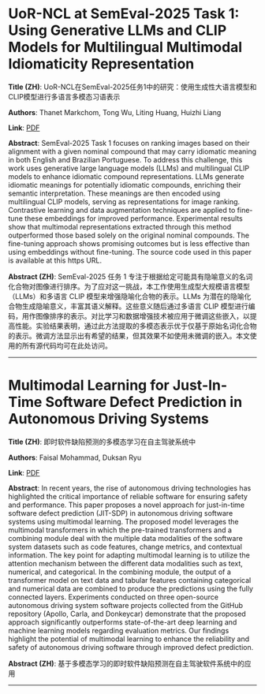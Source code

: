 # UoR-NCL at SemEval-2025 Task 1: Using Generative LLMs and CLIP Models for Multilingual Multimodal Idiomaticity Representation 

**Title (ZH)**: UoR-NCL在SemEval-2025任务1中的研究：使用生成性大语言模型和CLIP模型进行多语言多模态习语表示 

**Authors**: Thanet Markchom, Tong Wu, Liting Huang, Huizhi Liang  

**Link**: [PDF](https://arxiv.org/pdf/2502.20984)  

**Abstract**: SemEval-2025 Task 1 focuses on ranking images based on their alignment with a given nominal compound that may carry idiomatic meaning in both English and Brazilian Portuguese. To address this challenge, this work uses generative large language models (LLMs) and multilingual CLIP models to enhance idiomatic compound representations. LLMs generate idiomatic meanings for potentially idiomatic compounds, enriching their semantic interpretation. These meanings are then encoded using multilingual CLIP models, serving as representations for image ranking. Contrastive learning and data augmentation techniques are applied to fine-tune these embeddings for improved performance. Experimental results show that multimodal representations extracted through this method outperformed those based solely on the original nominal compounds. The fine-tuning approach shows promising outcomes but is less effective than using embeddings without fine-tuning. The source code used in this paper is available at this https URL. 

**Abstract (ZH)**: SemEval-2025 任务 1 专注于根据给定可能具有隐喻意义的名词化合物对图像进行排序。为了应对这一挑战，本工作使用生成型大规模语言模型（LLMs）和多语言 CLIP 模型来增强隐喻化合物的表示。LLMs 为潜在的隐喻化合物生成隐喻意义，丰富其语义解释。这些意义随后通过多语言 CLIP 模型进行编码，用作图像排序的表示。对比学习和数据增强技术被应用于微调这些嵌入，以提高性能。实验结果表明，通过此方法提取的多模态表示优于仅基于原始名词化合物的表示。微调方法显示出有希望的结果，但其效果不如使用未微调的嵌入。本文使用的所有源代码均可在此处访问。 

---
# Multimodal Learning for Just-In-Time Software Defect Prediction in Autonomous Driving Systems 

**Title (ZH)**: 即时软件缺陷预测的多模态学习在自主驾驶系统中 

**Authors**: Faisal Mohammad, Duksan Ryu  

**Link**: [PDF](https://arxiv.org/pdf/2502.20806)  

**Abstract**: In recent years, the rise of autonomous driving technologies has highlighted the critical importance of reliable software for ensuring safety and performance. This paper proposes a novel approach for just-in-time software defect prediction (JIT-SDP) in autonomous driving software systems using multimodal learning. The proposed model leverages the multimodal transformers in which the pre-trained transformers and a combining module deal with the multiple data modalities of the software system datasets such as code features, change metrics, and contextual information. The key point for adapting multimodal learning is to utilize the attention mechanism between the different data modalities such as text, numerical, and categorical. In the combining module, the output of a transformer model on text data and tabular features containing categorical and numerical data are combined to produce the predictions using the fully connected layers. Experiments conducted on three open-source autonomous driving system software projects collected from the GitHub repository (Apollo, Carla, and Donkeycar) demonstrate that the proposed approach significantly outperforms state-of-the-art deep learning and machine learning models regarding evaluation metrics. Our findings highlight the potential of multimodal learning to enhance the reliability and safety of autonomous driving software through improved defect prediction. 

**Abstract (ZH)**: 基于多模态学习的即时软件缺陷预测在自主驾驶软件系统中的应用 

---
